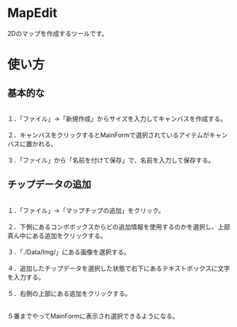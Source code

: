 # MapEdit

2Dのマップを作成するツールです。

# 使い方

## 基本的な

<br>１．「ファイル」→「新規作成」からサイズを入力してキャンバスを作成する。</br>
<br>２．キャンバスをクリックするとMainFormで選択されているアイテムがキャンバスに置かれる。</br>
<br>３．「ファイル」から「名前を付けて保存」で、名前を入力して保存する。</br>

## チップデータの追加

<br>１．「ファイル」→「マップチップの追加」をクリック。</br>
<br>２．下側にあるコンボボックスからどの追加情報を使用するのかを選択し、上部真ん中にある追加をクリックする。</br>
<br>３．「./Data/Img/」にある画像を選択する。</br>
<br>４．追加したチップデータを選択した状態で右下にあるテキストボックスに文字を入力する。</br>
<br>５．右側の上部にある追加をクリックする。</br>

<br>５番までやってMainFormに表示され選択できるようになる。</br>
